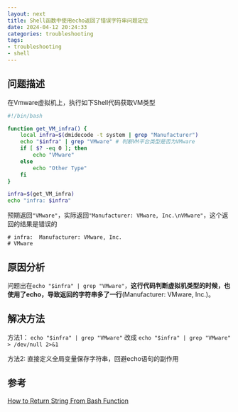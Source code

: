 ```yaml
---
layout: next
title: Shell函数中使用echo返回了错误字符串问题定位
date: 2024-04-12 20:24:33
categories: troubleshooting
tags:
- troubleshooting
- shell
---
```


## 问题描述
在Vmware虚拟机上，执行如下Shell代码获取VM类型
```bash
#!/bin/bash

function get_VM_infra() {
    local infra=$(dmidecode -t system | grep "Manufacturer")
    echo "$infra" | grep "VMware" # 判断VM平台类型是否为VMware
    if [ $? -eq 0 ]; then
        echo "VMware"
    else
        echo "Other Type"
    fi
}

infra=$(get_VM_infra)
echo "infra: $infra"
```
预期返回`"VMware"`，实际返回`"Manufacturer: VMware, Inc.\nVMware"`，这个返回的结果是错误的
```
# infra:  Manufacturer: VMware, Inc.
# VMware
```
## 原因分析
<!-- more -->
问题出在`echo "$infra" | grep "VMware"`，**这行代码判断虚拟机类型的时候，也使用了echo，导致返回的字符串多了一行**(Manufacturer: VMware, Inc.)。

## 解决方法
方法1：
`echo "$infra" | grep "VMware"` 改成 `echo "$infra" | grep "VMware" > /dev/null 2>&1`

方法2:
直接定义全局变量保存字符串，回避echo语句的副作用

## 参考
[How to Return String From Bash Function](https://linuxsimply.com/bash-scripting-tutorial/functions/return-values/return-string-function/)
